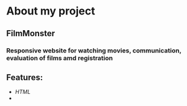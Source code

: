 # About my project
## FilmMonster 

### Responsive website for watching movies, communication, evaluation of films amd registration

## Features:
- *HTML*
-


